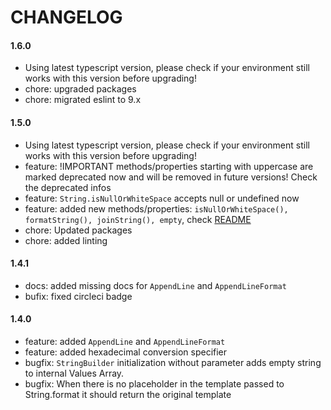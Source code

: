 # CHANGELOG

#### 1.6.0
- Using latest typescript version, please check if your environment still works with this version before upgrading!
- chore: upgraded packages
- chore: migrated eslint to 9.x

#### 1.5.0
- Using latest typescript version, please check if your environment still works with this version before upgrading!
- feature: !IMPORTANT methods/properties starting with uppercase are marked deprecated now and will be removed in future versions! Check the deprecated infos
- feature: `String.isNullOrWhiteSpace` accepts null or undefined now
- feature: added new methods/properties: `isNullOrWhiteSpace(), formatString(), joinString(), empty`, check [README](https://github.com/sevensc/typescript-string-operations/blob/main/README.md)
- chore: Updated packages
- chore: added linting

#### 1.4.1
- docs: added missing docs for `AppendLine` and `AppendLineFormat`
- bufix: fixed circleci badge

#### 1.4.0
- feature: added `AppendLine` and `AppendLineFormat`
- feature: added hexadecimal conversion specifier
- bugfix: `StringBuilder` initialization without parameter adds empty string to internal Values Array.
- bugfix: When there is no placeholder in the template passed to String.format it should return the original template
